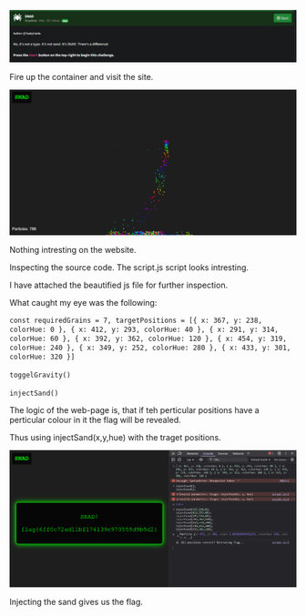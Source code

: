 ![image](/SNAD/img/Screenshot%202025-05-25%20210610.png)

Fire up the container and visit the site.

![image](/SNAD/img/Screenshot%202025-05-25%20210756.png)

Nothing intresting on the website.

Inspecting the source code. The script.js script looks intresting.

I have attached the beautified js file for further inspection.

What caught my eye was the following:

```
const requiredGrains = 7, targetPositions = [{ x: 367, y: 238, colorHue: 0 }, { x: 412, y: 293, colorHue: 40 }, { x: 291, y: 314, colorHue: 60 }, { x: 392, y: 362, colorHue: 120 }, { x: 454, y: 319, colorHue: 240 }, { x: 349, y: 252, colorHue: 280 }, { x: 433, y: 301, colorHue: 320 }]

toggelGravity()

injectSand()
```

The logic of the web-page is, that if teh perticular positions have a perticular colour in it the flag will be revealed.

Thus using injectSand(x,y,hue) with the traget positions.

![image](/SNAD/img/Screenshot%202025-05-25%20212217.png)

Injecting the sand gives us the flag.